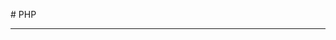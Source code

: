 ﻿﻿# PHP
<hr>
<a href="//github.com/itmo-it-group-305/andrey.elagin-php/tree/master/homework/1.12.01 (Високосный год, Светофор, Треугольник))</a><br>
